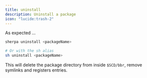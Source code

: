 ```yaml
---
title: uninstall
description: Uninstall a package
icon: "lucide:trash-2"
---
```


As expected ...

```bash [From anywhere]
sherpa uninstall <packageName>

# Or with the sh alias
sh uninstall <packageName>
```

This will delete the package directory from inside `$SCD/bbr`, remove symlinks and registers entries.


